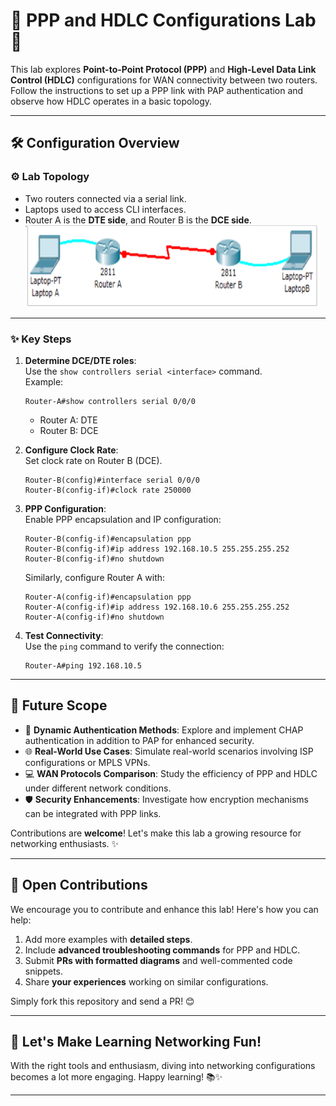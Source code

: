 # 📡 PPP and HDLC Configurations Lab 🚀  

This lab explores **Point-to-Point Protocol (PPP)** and **High-Level Data Link Control (HDLC)** configurations for WAN connectivity between two routers. Follow the instructions to set up a PPP link with PAP authentication and observe how HDLC operates in a basic topology.

---

## 🛠️ Configuration Overview  
### ⚙️ Lab Topology  
- Two routers connected via a serial link.  
- Laptops used to access CLI interfaces.  
- Router A is the **DTE side**, and Router B is the **DCE side**.
![Network Architecture](netdiag.png)
---

### ✨ Key Steps  
1. **Determine DCE/DTE roles**:  
   Use the `show controllers serial <interface>` command.  
   Example:  
   ```
   Router-A#show controllers serial 0/0/0
   ```
   - Router A: DTE  
   - Router B: DCE  

2. **Configure Clock Rate**:  
   Set clock rate on Router B (DCE).  
   ```  
   Router-B(config)#interface serial 0/0/0  
   Router-B(config-if)#clock rate 250000  
   ```  

3. **PPP Configuration**:  
   Enable PPP encapsulation and IP configuration:  
   ```
   Router-B(config-if)#encapsulation ppp  
   Router-B(config-if)#ip address 192.168.10.5 255.255.255.252  
   Router-B(config-if)#no shutdown  
   ```  
   Similarly, configure Router A with:  
   ```
   Router-A(config-if)#encapsulation ppp  
   Router-A(config-if)#ip address 192.168.10.6 255.255.255.252  
   Router-A(config-if)#no shutdown  
   ```  

4. **Test Connectivity**:  
   Use the `ping` command to verify the connection:  
   ```
   Router-A#ping 192.168.10.5  
   ```

---

## 🌟 Future Scope  

- 🚀 **Dynamic Authentication Methods**: Explore and implement CHAP authentication in addition to PAP for enhanced security.  
- 🌐 **Real-World Use Cases**: Simulate real-world scenarios involving ISP configurations or MPLS VPNs.  
- 💻 **WAN Protocols Comparison**: Study the efficiency of PPP and HDLC under different network conditions.  
- 🛡️ **Security Enhancements**: Investigate how encryption mechanisms can be integrated with PPP links.  

Contributions are **welcome**! Let's make this lab a growing resource for networking enthusiasts. ✨  

---

## 🤝 Open Contributions  

We encourage you to contribute and enhance this lab! Here's how you can help:  
1. Add more examples with **detailed steps**.  
2. Include **advanced troubleshooting commands** for PPP and HDLC.  
3. Submit **PRs with formatted diagrams** and well-commented code snippets.  
4. Share **your experiences** working on similar configurations.  

Simply fork this repository and send a PR! 😊  

---

## 🎉 Let's Make Learning Networking Fun!  

With the right tools and enthusiasm, diving into networking configurations becomes a lot more engaging. Happy learning! 📚✨  

---

